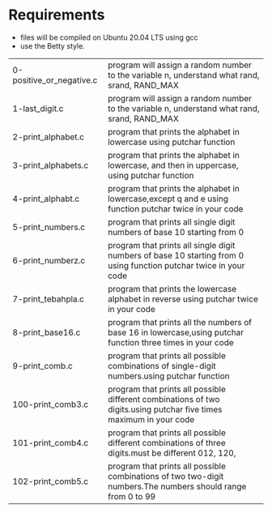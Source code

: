 <h1>Requirements</h1>
<ul>
<li>files will be compiled on Ubuntu 20.04 LTS using gcc</li>
<li> use the Betty style. </li>
</ul>


<table>
<tr>
<td>0-positive_or_negative.c</td>
<td>program will assign a random number to the variable n, understand what rand, srand, RAND_MAX</td>
</tr>

<tr>
<td>1-last_digit.c</td>
<td>program will assign a random number to the variable n, understand what rand, srand, RAND_MAX</td>
</tr>

<tr>
<td>2-print_alphabet.c</td>
<td>program that prints the alphabet in lowercase using putchar function</td>
</tr>

<tr>
<td>3-print_alphabets.c</td>
<td>program that prints the alphabet in lowercase, and then in uppercase, using putchar function</td>
</tr>


<tr>
<td>4-print_alphabt.c</td>
<td>program that prints the alphabet in lowercase,except q and e using function putchar twice in your code</td>
</tr>


<tr>
<td>5-print_numbers.c</td>
<td>program that prints all single digit numbers of base 10 starting from 0</td>
</tr>


<tr>
<td>6-print_numberz.c</td>
<td>program that prints all single digit numbers of base 10 starting from 0 using function putchar twice in your code</td>
</tr>

<tr>
<td>7-print_tebahpla.c</td>
<td>program that prints the lowercase alphabet in reverse using putchar twice in your code</td>
</tr>

<tr>
<td>8-print_base16.c</td>
<td>program that prints all the numbers of base 16 in lowercase,using putchar function three times in your code</td>
</tr>


<tr>
<td>9-print_comb.c</td>
<td>program that prints all possible combinations of single-digit numbers.using putchar function</td>
</tr>


<tr>
<td>100-print_comb3.c</td>
<td>program that prints all possible different combinations of two digits.using putchar five times maximum in your code</td>
</tr>


<tr>
<td>101-print_comb4.c</td>
<td>program that prints all possible different combinations of three digits.must be different 012, 120, </td>
</tr>

<tr>
<td>102-print_comb5.c</td>
<td>program that prints all possible combinations of two two-digit numbers.The numbers should range from 0 to 99</td>
</tr>


</table>
